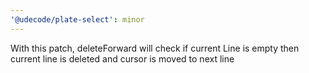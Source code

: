 ```yaml
---
'@udecode/plate-select': minor
---
```


With this patch, deleteForward will check if current Line is empty then current line is deleted and cursor is moved to next line